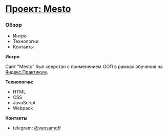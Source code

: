 # [Проект: Mesto](https://vaneksamoylov.github.io/mesto/)

### Обзор
* Интро
* Технологии
* Контакты

**Интро**

Сайт "Mesto" был сверстан с применением ООП в рамках обучения на [Яндекс.Практикум](https://practicum.yandex.ru/web/).

**Технологии:**
* HTML
* CSS
* JavaScript
* Webpack

**Контакты**
* telegram: [@vansamoff](https://t.me/vansamoff)
